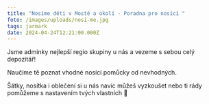 ```yaml
---
title: "Nosíme děti v Mostě a okolí - Poradna pro nosící "
foto: /images/uploads/nosi-me.jpg
tags: jarmark
date: 2024-04-24T12:21:00.000Z
---
```

Jsme adminky nejlepší regio skupiny u nás a vezeme s sebou celý depozitář!

Naučíme tě poznat vhodné nosící pomůcky od nevhodných.

Šátky, nosítka i oblečení si u nás navíc můžeš vyzkoušet nebo ti rády pomůžeme s nastavením tvých vlastních 🌸
